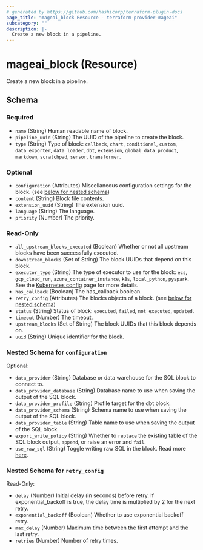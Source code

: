 ```yaml
---
# generated by https://github.com/hashicorp/terraform-plugin-docs
page_title: "mageai_block Resource - terraform-provider-mageai"
subcategory: ""
description: |-
  Create a new block in a pipeline.
---
```


# mageai_block (Resource)

Create a new block in a pipeline.



<!-- schema generated by tfplugindocs -->
## Schema

### Required

- `name` (String) Human readable name of block.
- `pipeline_uuid` (String) The UUID of the pipeline to create the block.
- `type` (String) Type of block: `callback`, `chart`, `conditional`, `custom`, `data_exporter`, `data_loader`, `dbt`, `extension`, `global_data_product`, `markdown`, `scratchpad`, `sensor`, `transformer`.

### Optional

- `configuration` (Attributes) Miscellaneous configuration settings for the block. (see [below for nested schema](#nestedatt--configuration))
- `content` (String) Block file contents.
- `extension_uuid` (String) The extension uuid.
- `language` (String) The language.
- `priority` (Number) The priority.

### Read-Only

- `all_upstream_blocks_executed` (Boolean) Whether or not all upstream blocks have been successfully executed.
- `downstream_blocks` (Set of String) The block UUIDs that depend on this block.
- `executor_type` (String) The type of executor to use for the block: `ecs`, `gcp_cloud_run`, `azure_container_instance`, `k8s`, `local_python`, `pyspark`. See the [Kubernetes config](https://docs.mage.ai/production/configuring-production-settings/compute-resource#2-set-executor-type-and-customize-the-compute-resource-of-the-mage-executor) page for more details.
- `has_callback` (Boolean) The has_callback boolean.
- `retry_config` (Attributes) The blocks objects of a block. (see [below for nested schema](#nestedatt--retry_config))
- `status` (String) Status of block: `executed`, `failed`, `not_executed`, `updated`.
- `timeout` (Number) The timeout.
- `upstream_blocks` (Set of String) The block UUIDs that this block depends on.
- `uuid` (String) Unique identifier for the block.

<a id="nestedatt--configuration"></a>
### Nested Schema for `configuration`

Optional:

- `data_provider` (String) Database or data warehouse for the SQL block to connect to.
- `data_provider_database` (String) Database name to use when saving the output of the SQL block.
- `data_provider_profile` (String) Profile target for the dbt block.
- `data_provider_schema` (String) Schema name to use when saving the output of the SQL block.
- `data_provider_table` (String) Table name to use when saving the output of the SQL block.
- `export_write_policy` (String) Whether to `replace` the existing table of the SQL block output, `append`, or raise an error and `fail`.
- `use_raw_sql` (String) Toggle writing raw SQL in the block. Read more [here](https://docs.mage.ai/guides/blocks/sql-blocks#using-raw-sql).


<a id="nestedatt--retry_config"></a>
### Nested Schema for `retry_config`

Read-Only:

- `delay` (Number) Initial delay (in seconds) before retry. If exponential_backoff is true, the delay time is multiplied by 2 for the next retry.
- `exponential_backoff` (Boolean) Whether to use exponential backoff retry.
- `max_delay` (Number) Maximum time between the first attempt and the last retry.
- `retries` (Number) Number of retry times.
